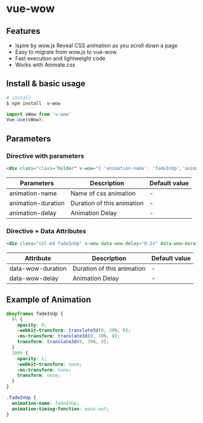 # vue-wow

## Features

* Ispire by wow.js Reveal CSS animation as you scroll down a page
* Easy to migrate from wow.js to vue-wow.
* Fast execution and lightweight code
* Works with Animate.css

## Install & basic usage

```bash
# install
$ npm install  v-wow
```

```js 
import vWow from 'v-wow'
Vue.use(vWow);
```

## Parameters

### Directive with parameters

```html
<div class="class="holder" v-wow="{ 'animation-name': 'fadeInUp','animation-duration': '1s'}"></div>
```
| Parameters    | Description   | Default value  |
| ------------- |-------------| -----|
| animation-name       | Name of css animation | - |
| animation-duration   | Duration of this animation      |   - |
| animation-delay      | Animation Delay      |   - |

### Directive + Data Attributes
```html
<div class="col-md fadeInUp" v-wow data-wow-delay="0.2s" data-wow-duration="2s"></div>
```

| Attribute    | Description   | Default value  |
| ------------- |---------------------------------------| ----|
| data-wow-duration   | Duration of this animation      |   - |
| data-wow-delay      | Animation Delay                 |   - |


## Example of Animation

```css
@keyframes fadeInUp {
  0% {
    opacity: 0;
    -webkit-transform: translate3d(0, 30%, 0);
    -ms-transform: translate3d(0, 30%, 0);
    transform: translate3d(0, 30%, 0);
  }
  100% {
    opacity: 1;
    -webkit-transform: none;
    -ms-transform: none;
    transform: none;
  }
}

.fadeInUp {
  animation-name: fadeInUp;
  animation-timing-function: ease-out;
}
```

